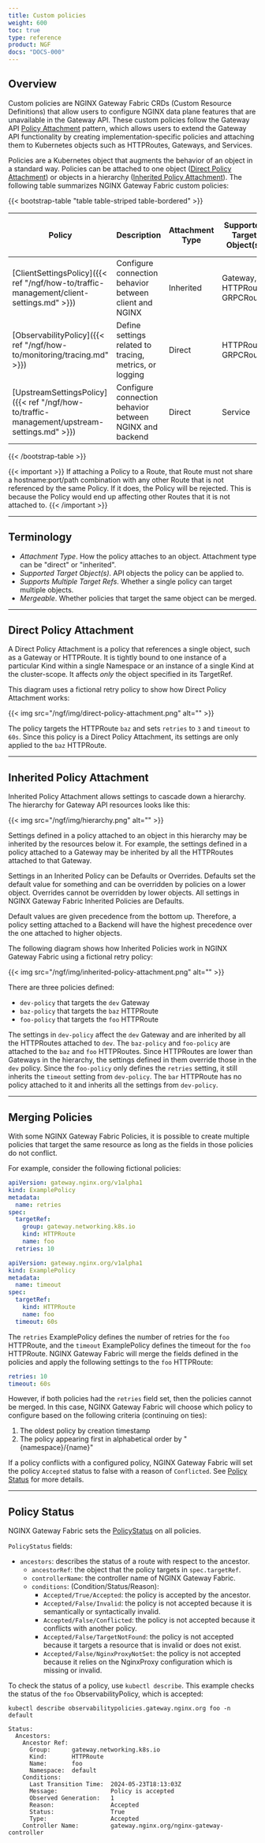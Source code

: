 ```yaml
---
title: Custom policies
weight: 600
toc: true
type: reference
product: NGF
docs: "DOCS-000"
---
```


## Overview

Custom policies are NGINX Gateway Fabric CRDs (Custom Resource Definitions) that allow users to configure NGINX data plane features that are unavailable in the Gateway API.
These custom policies follow the Gateway API [Policy Attachment](https://gateway-api.sigs.k8s.io/reference/policy-attachment/) pattern, which allows users to extend the Gateway API functionality by creating implementation-specific policies and attaching them to Kubernetes objects such as HTTPRoutes, Gateways, and Services.

Policies are a Kubernetes object that augments the behavior of an object in a standard way. Policies can be attached to one object ([Direct Policy Attachment](#direct-policy-attachment)) or objects in a hierarchy ([Inherited Policy Attachment](#inherited-policy-attachment)).
The following table summarizes NGINX Gateway Fabric custom policies:

{{< bootstrap-table "table table-striped table-bordered" >}}

| Policy                                                                                      | Description                                             | Attachment Type | Supported Target Object(s)    | Supports Multiple Target Refs | Mergeable | API Version |
|---------------------------------------------------------------------------------------------|---------------------------------------------------------|-----------------|-------------------------------|-------------------------------|-----------|-------------|
| [ClientSettingsPolicy]({{< ref "/ngf/how-to/traffic-management/client-settings.md" >}})     | Configure connection behavior between client and NGINX  | Inherited       | Gateway, HTTPRoute, GRPCRoute | No                            | Yes       | v1alpha1    |
| [ObservabilityPolicy]({{< ref "/ngf/how-to/monitoring/tracing.md" >}})                      | Define settings related to tracing, metrics, or logging | Direct          | HTTPRoute, GRPCRoute          | Yes                           | No        | v1alpha2    |
| [UpstreamSettingsPolicy]({{< ref "/ngf/how-to/traffic-management/upstream-settings.md" >}}) | Configure connection behavior between NGINX and backend | Direct          | Service                       | Yes                           | Yes       | v1alpha1    |

{{< /bootstrap-table >}}

{{< important >}}
If attaching a Policy to a Route, that Route must not share a hostname:port/path combination with any other Route that is not referenced by the same Policy. If it does, the Policy will be rejected. This is because the Policy would end up affecting other Routes that it is not attached to.
{{< /important >}}

---

## Terminology

- _Attachment Type_. How the policy attaches to an object. Attachment type can be "direct" or "inherited".
- _Supported Target Object(s)_. API objects the policy can be applied to.
- _Supports Multiple Target Refs_. Whether a single policy can target multiple objects.
- _Mergeable_. Whether policies that target the same object can be merged.

---

## Direct Policy Attachment

A Direct Policy Attachment is a policy that references a single object, such as a Gateway or HTTPRoute. It is tightly bound to one instance of a particular Kind within a single Namespace or an instance of a single Kind at the cluster-scope. It affects _only_ the object specified in its TargetRef.

This diagram uses a fictional retry policy to show how Direct Policy Attachment works:

{{< img src="/ngf/img/direct-policy-attachment.png" alt="" >}}

The policy targets the HTTPRoute `baz` and sets `retries` to `3` and `timeout` to `60s`. Since this policy is a Direct Policy Attachment, its settings are only applied to the `baz` HTTPRoute.

---

## Inherited Policy Attachment

Inherited Policy Attachment allows settings to cascade down a hierarchy. The hierarchy for Gateway API resources looks like this:

{{< img src="/ngf/img/hierarchy.png" alt="" >}}

Settings defined in a policy attached to an object in this hierarchy may be inherited by the resources below it. For example, the settings defined in a policy attached to a Gateway may be inherited by all the HTTPRoutes attached to that Gateway.

Settings in an Inherited Policy can be Defaults or Overrides. Defaults set the default value for something and can be overridden by policies on a lower object. Overrides cannot be overridden by lower objects.
All settings in NGINX Gateway Fabric Inherited Policies are Defaults.

Default values are given precedence from the bottom up. Therefore, a policy setting attached to a Backend will have the highest precedence over the one attached to higher objects.

The following diagram shows how Inherited Policies work in NGINX Gateway Fabric using a fictional retry policy:

{{< img src="/ngf/img/inherited-policy-attachment.png" alt="" >}}

There are three policies defined:

- `dev-policy` that targets the `dev` Gateway
- `baz-policy` that targets the `baz` HTTPRoute
- `foo-policy` that targets the `foo` HTTPRoute

The settings in `dev-policy` affect the `dev` Gateway and are inherited by all the HTTPRoutes attached to `dev`.
The `baz-policy` and `foo-policy` are attached to the `baz` and `foo` HTTPRoutes. Since HTTPRoutes are lower than Gateways in the hierarchy, the settings defined in them override those in the `dev` policy.
Since the `foo-policy` only defines the `retries` setting, it still inherits the `timeout` setting from `dev-policy`.
The `bar` HTTPRoute has no policy attached to it and inherits all the settings from `dev-policy`.

---

## Merging Policies

With some NGINX Gateway Fabric Policies, it is possible to create multiple policies that target the same resource as long as the fields in those policies do not conflict.

For example, consider the following fictional policies:

```yaml
apiVersion: gateway.nginx.org/v1alpha1
kind: ExamplePolicy
metadata:
  name: retries
spec:
  targetRef:
    group: gateway.networking.k8s.io
    kind: HTTPRoute
    name: foo
  retries: 10
```


```yaml
apiVersion: gateway.nginx.org/v1alpha1
kind: ExamplePolicy
metadata:
  name: timeout
spec:
  targetRef:
    kind: HTTPRoute
    name: foo
  timeout: 60s
```

The `retries` ExamplePolicy defines the number of retries for the `foo` HTTPRoute, and the `timeout` ExamplePolicy defines the timeout for the `foo` HTTPRoute.
NGINX Gateway Fabric will merge the fields defined in the policies and apply the following settings to the `foo` HTTPRoute:

```yaml
retries: 10
timeout: 60s
```

However, if both policies had the `retries` field set, then the policies cannot be merged. In this case, NGINX Gateway Fabric will choose which policy to configure based on the following criteria (continuing on ties):

1. The oldest policy by creation timestamp
1. The policy appearing first in alphabetical order by "{namespace}/{name}"

If a policy conflicts with a configured policy, NGINX Gateway Fabric will set the policy `Accepted` status to false with a reason of `Conflicted`. See [Policy Status](#policy-status) for more details.

---

## Policy Status

NGINX Gateway Fabric sets the [PolicyStatus](https://gateway-api.sigs.k8s.io/reference/spec/#gateway.networking.k8s.io/v1alpha2.PolicyStatus) on all policies.

`PolicyStatus` fields:

- `ancestors`: describes the status of a route with respect to the ancestor.
  - `ancestorRef`: the object that the policy targets in `spec.targetRef`.
  - `controllerName`: the controller name of NGINX Gateway Fabric.
  - `conditions`: (Condition/Status/Reason):
    - `Accepted/True/Accepted`: the policy is accepted by the ancestor.
    - `Accepted/False/Invalid`: the policy is not accepted because it is semantically or syntactically invalid.
    - `Accepted/False/Conflicted`: the policy is not accepted because it conflicts with another policy.
    - `Accepted/False/TargetNotFound`: the policy is not accepted because it targets a resource that is invalid or does not exist.
    - `Accepted/False/NginxProxyNotSet`: the policy is not accepted because it relies on the NginxProxy configuration which is missing or invalid.

To check the status of a policy, use `kubectl describe`. This example checks the status of the `foo` ObservabilityPolicy, which is accepted:

```shell
kubectl describe observabilitypolicies.gateway.nginx.org foo -n default
```

```text
Status:
  Ancestors:
    Ancestor Ref:
      Group:      gateway.networking.k8s.io
      Kind:       HTTPRoute
      Name:       foo
      Namespace:  default
    Conditions:
      Last Transition Time:  2024-05-23T18:13:03Z
      Message:               Policy is accepted
      Observed Generation:   1
      Reason:                Accepted
      Status:                True
      Type:                  Accepted
    Controller Name:         gateway.nginx.org/nginx-gateway-controller
```
